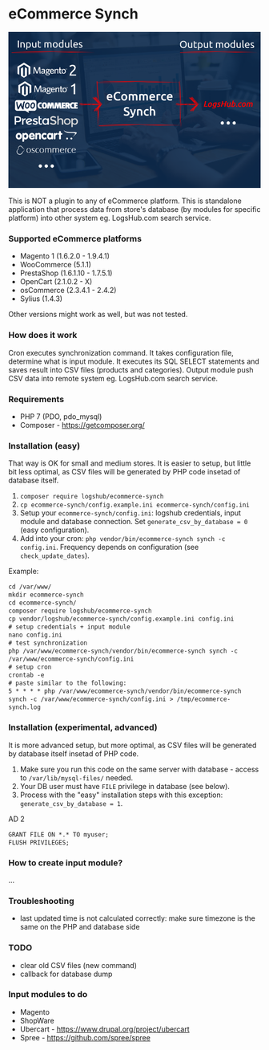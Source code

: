 # eCommerce Synch

![Schema](img/ecommerce_synch.png)

This is NOT a plugin to any of eCommerce platform. This is standalone application
that process data from store's database (by modules for specific platform) into
other system eg. LogsHub.com search service.

### Supported eCommerce platforms

* Magento 1 (1.6.2.0 - 1.9.4.1)
* WooCommerce (5.1.1)
* PrestaShop (1.6.1.10 - 1.7.5.1)
* OpenCart (2.1.0.2 - X)
* osCommerce (2.3.4.1 - 2.4.2)
* Sylius (1.4.3)

Other versions might work as well, but was not tested.

### How does it work

Cron executes synchronization command. It takes configuration file, determine what is input module.
It executes its SQL SELECT statements and saves result into CSV files (products and categories).
Output module push CSV data into remote system eg. LogsHub.com search service.

### Requirements

* PHP 7 (PDO, pdo_mysql)
* Composer - https://getcomposer.org/

### Installation (easy)

That way is OK for small and medium stores.
It is easier to setup, but little bit less optimal,
as CSV files will be generated by PHP code insetad of database itself.

1. `composer require logshub/ecommerce-synch`
2. `cp ecommerce-synch/config.example.ini ecommerce-synch/config.ini`
3. Setup your `ecommerce-synch/config.ini`: logshub credentials, input module and database connection. Set `generate_csv_by_database = 0` (easy configuration).
4. Add into your cron: `php vendor/bin/ecommerce-synch synch -c config.ini`. Frequency depends on configuration (see `check_update_dates`).

Example:

```
cd /var/www/
mkdir ecommerce-synch
cd ecommerce-synch/
composer require logshub/ecommerce-synch
cp vendor/logshub/ecommerce-synch/config.example.ini config.ini
# setup credentials + input module
nano config.ini
# test synchronization
php /var/www/ecommerce-synch/vendor/bin/ecommerce-synch synch -c /var/www/ecommerce-synch/config.ini
# setup cron
crontab -e
# paste similar to the following:
5 * * * * php /var/www/ecommerce-synch/vendor/bin/ecommerce-synch synch -c /var/www/ecommerce-synch/config.ini > /tmp/ecommerce-synch.log
```

### Installation (experimental, advanced)

It is more advanced setup, but more optimal,
as CSV files will be generated by database itself insetad of PHP code.

1. Make sure you run this code on the same server with database - access to `/var/lib/mysql-files/` needed.
2. Your DB user must have `FILE` privilege in database (see below).
3. Process with the "easy" installation steps with this exception: `generate_csv_by_database = 1`.

AD 2

```
GRANT FILE ON *.* TO myuser;
FLUSH PRIVILEGES;
```

### How to create input module?

...

### Troubleshooting

* last updated time is not calculated correctly: make sure timezone is the same on the PHP and database side

### TODO

* clear old CSV files (new command)
* callback for database dump

### Input modules to do

* Magento
* ShopWare
* Ubercart - https://www.drupal.org/project/ubercart 
* Spree - https://github.com/spree/spree
